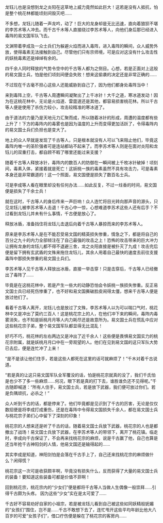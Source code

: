 龙钰儿也是没想到龙之炎阳在这草地上威力竟然如此巨大！这若是没有人抵抗，怕是整个桃花林都能顷刻间毁灭吧……

不多想，龙钰儿随着一声龙吟，动了！巨大的龙身却是无比迅速，直向着狼狈不堪的李苏术等人冲去。而千古千木等人直接绕过李苏术等人，向他们身后那已经进入毒阵的易文国军队飞去。

文渊带着李成及一众士兵们为躲避火焰而进入毒阵，进入毒阵的瞬间，众人威势外放，使得毒素无法接触到自己。尽管他们只有宗师境，可是应对这没有什么攻击性的妖桃毒素还是绰绰有余的。

四千余人同时释放的气势令空中的千古等人都为之侧目。心想，若是正面对上这般的易文国士兵，怕是他们顷刻间便会失败！想来这偷袭的决定还是非常正确的……

不过现在千古毫不担心这些人还能威胁到自己了，因为他们都身处毒阵当中！

来到毒阵上空，千古等人周遭瞬间凝聚出了上千冰针！大千之道，寒冰道发动！因为在这桃花林中，无论是火焰道、雷霆道还是其他，都容易损害桃花林。所以千古等人便是使用了杀伤力较小，攻击较精准的寒冰道了。

由于道法的力量乃是天地元力汇聚而成，所以随着冰针的形成，周遭的温度都有些上升了！下方的毒阵内的毒雾也是因为温度的上升而变得更加活跃了，令得毒阵内的易文国士兵们负担也是变大了。

地上的众人早就是发现了千古等人，只是根本就没有人可以飞来阻止他们，毕竟这毒阵内唯一的圣阶强者可是连站都站不起来了。而李苏术等人则是在面对炎阳和龙钰儿的双重打击，都自顾不暇了哪里还能过来支援？

随着千古等人释放冰针，毒阵内的数百人的防御在一瞬间被上千枚冰针破掉！顷刻间，毒素入体，紧接着就是死亡！这妖桃一族的毒素虽然不具有攻击力，可是毒素本身还是非常霸道的！这一个照面，易文国便是损失了数百名士兵。

可是李成等人看在眼里却没有任何办法……如此反复，不过一炷香的时间，易文国便是损失了千余士兵！

就在这时，千古等人的身后传来一声巨响！众人连忙将目光转向那声音的源头，只见龙钰儿被李苏术等人击退！千古心中一惊，心想难道李苏术这些人还有后手？不过看到龙钰儿并未有什么事情，千古便是放心了。

释放冰盾，准备挡住将龙钰儿击退后向着千古等人暴掠而来的李苏术等人。

原来是李苏术等人是在不能忍受易文国的精英损失惨重，情急之下，都是将自己的百分之九十的内力全部倾注在了自己最强的攻击之上！恐怖的攻击带来的巨大冲力让拥有龙身的龙钰儿都不得不退避三舍，龙之炎阳直接是被扑灭了九成！攻击完后便是留下拥有玄武盾的文殊来拖住龙钰儿，其余人用着自己最快的速度去前往支援毒阵中那损失惨重的易文国士兵们。

李苏术等人见千古等人释放出冰盾，直接一举击穿！只是击穿后，千古等人已经撤出了毒阵了……

毕竟是在这桃花林中，若是产生一些大的动静恐怕会令妖桃一族损失惨重。反正易文国士兵已经死伤惨重了，也不好和易文国撕破脸皮闹得太僵，想来千古等人便是放过他们了。

看着千古等人离开，龙钰儿也是放过了文殊，李苏术等人以为可以喘口气时，桃花林中又是冲出了莫约三百人！这是桃花宗上的人，在他们冲下来的瞬间，毒阵内毒雾消失，也不知是妖桃月月等人内力耗尽还是故意所为。易文国士兵在慌乱中应对这些桃花宗子弟，整个易文国军队都显得无比混乱！

好巧不巧，桃花林的左右两边又是冲出了近千余人！这些便是畏惧易文国实力的桃花宗附属，就是妖桃月月口中在一旁观望的人。他们在见到易文国的这只军队大势已去后，便是连忙冲了上来！

“是不是该让他们住手，若是这些人都死在这里的话可就麻烦了！”千木对着千古说道。

“若是真的让这只易文国军队全军覆没的话，怕是桃花宗就真的没了，我们千氏怕是也少不了多一些麻烦……何况，眼下若是真的打下去，谁胜谁负还不见得呢。”千古随即喊道：“所有人住手，易文国士兵，若是放下武器，我们便可放过你们。若是负隅顽抗，必杀之！”

众人听到千古的话，都是停来了。他们毕竟都是见识到了千古的厉害，无论是仅仅数招便是将李成打成重伤，还是在毒阵中令得易文国损失千余人，都在易文国士兵与桃花宗子弟们心中留下了深刻的印象！

桃花宗的人想来还是听了千古的话，随着易文国士兵放下武器，桃花宗的人也是都撤出了战场！易文国士兵放下武器，在李苏术等人的带领下，离开了桃花镇。临走时，李成向千古保证了，不会再来找桃花宗的麻烦，说是千古赢了他，自己也算是还当年抢千古神阳剑的人情，他易文国还是输得起的……

其实李成是知道，神阳剑怕是会落在千古手上了，自己还来找桃花宗的麻烦做什么？闲得慌？

桃花宗这一次可是收获颇丰啊，毕竟没有损失什么，反而获得了大量的易文国士兵的装备！要知道这些装备可都是价值不菲啊！

回到桃花宗，桃花宗内的“少女们”便是都将千古等人当做人生偶像一般崇拜……引得千古颇为头疼。
因为这些“少女”实在是太可爱了……

千古好不容易劝好自家的小祖宗，若是被龙钰儿看到自己被这些如同妖精般妩媚的“女孩们”围住，岂不是……千古不敢想下去了，连忙甩开这些平均年龄比他大八百岁的可爱“女孩子们”，借口疗伤便是躲在了桃花宗的客房内……